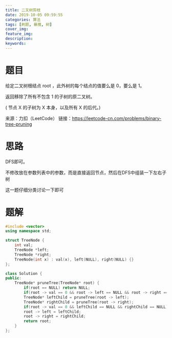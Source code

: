 ```yaml
---
title: 二叉树剪枝
date: 2019-10-05 09:59:55
categories: 算法
tags: [刷题, 暴搜, 树]
cover_img:
feature_img:
description:
keywords:
---
```


# 题目

给定二叉树根结点 root ，此外树的每个结点的值要么是 0，要么是 1。

返回移除了所有不包含 1 的子树的原二叉树。

( 节点 X 的子树为 X 本身，以及所有 X 的后代。)

来源：力扣（LeetCode）
链接：https://leetcode-cn.com/problems/binary-tree-pruning



# 思路

DFS即可。

不修改放在参数列表中的参数，而是直接返回节点，然后在DFS中组装一下左右子树

这一题仔细分类讨论一下即可



# 题解

```c++
#include <vector>
using namespace std;

struct TreeNode { 
    int val;
    TreeNode *left;
    TreeNode *right;
    TreeNode(int x) : val(x), left(NULL), right(NULL) {}
};

class Solution {
public:
    TreeNode* pruneTree(TreeNode* root) {
        if(root == NULL) return NULL;
        if(root -> val == 0 && root -> left == NULL && root -> right == NULL) return NULL;
        TreeNode* leftChild = pruneTree(root -> left);
        TreeNode* rightChild = pruneTree(root -> right);
        if(root -> val == 0 && leftChild == NULL && rightChild == NULL) return NULL;
        root -> left = leftChild;
        root -> right = rightChild;
        return root;
    }
};
```

